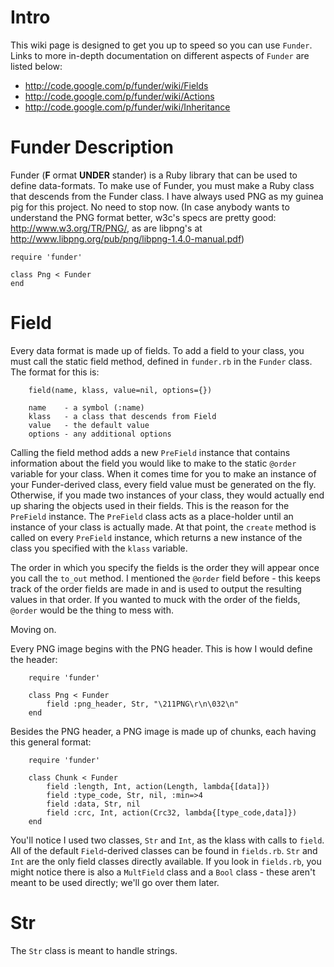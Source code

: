 # Intro #

This wiki page is designed to get you up to speed so you can use `Funder`. Links to more in-depth documentation
on different aspects of `Funder` are listed below:

  * http://code.google.com/p/funder/wiki/Fields
  * http://code.google.com/p/funder/wiki/Actions
  * http://code.google.com/p/funder/wiki/Inheritance

# Funder Description #

Funder (**F** ormat **UNDER** stander) is a Ruby library that can be used to define data-formats.  To make use of Funder,
you must make a Ruby class that descends from the Funder class.  I have always used PNG as my guinea pig for this project.
No need to stop now. (In case anybody wants to understand the PNG format better, w3c's specs are pretty good:
http://www.w3.org/TR/PNG/, as are libpng's at http://www.libpng.org/pub/png/libpng-1.4.0-manual.pdf)

```
require 'funder'

class Png < Funder
end
```

# Field #

Every data format is made up of fields.  To add a field to your class, you must call the static field method, defined
in `funder.rb` in the `Funder` class. The format for this is:

```
	field(name, klass, value=nil, options={})

	name    - a symbol (:name)
	klass   - a class that descends from Field
	value   - the default value
	options - any additional options
```

Calling the field method adds a new `PreField` instance that contains information about the field you would like to
make to the static `@order` variable for your class.  When it comes time for you to make an instance of your
Funder-derived class, every field value must be generated on the fly. Otherwise, if you made two instances of your
class, they would actually end up sharing the objects used in their fields.  This is the reason for the `PreField` instance.
The `PreField` class acts as a place-holder until an instance of your class is actually made.  At that point, the
`create` method is called on every `PreField` instance, which returns a new instance of the class you specified
with the `klass` variable.

The order in which you specify the fields is the order they will appear once you call the `to_out` method. I mentioned
the `@order` field before - this keeps track of the order fields are made in and is used to output the resulting
values in that order.  If you wanted to muck with the order of the fields, `@order` would be the thing to mess
with.

Moving on.

Every PNG image begins with the PNG header.  This is how I would define the header:

```
	require 'funder'

	class Png < Funder
		field :png_header, Str, "\211PNG\r\n\032\n"
	end
```

Besides the PNG header, a PNG image is made up of chunks, each having this general format:

```
	require 'funder'

	class Chunk < Funder
		field :length, Int, action(Length, lambda{[data]})
		field :type_code, Str, nil, :min=>4
		field :data, Str, nil
		field :crc, Int, action(Crc32, lambda{[type_code,data]})
	end
```

You'll notice I used two classes, `Str` and `Int`, as the klass with calls to `field`. All of the default `Field`-derived
classes can be found in `fields.rb`.  `Str` and `Int` are the only field classes directly available. If you look in
`fields.rb`, you might notice there is also a `MultField` class and a `Bool` class - these aren't meant to be used
directly;  we'll go over them later.

# Str #

The `Str` class is meant to handle strings.